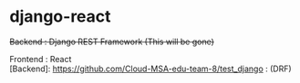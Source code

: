 # django-react

<del>Backend : Django REST Framework (This will be gone)</del>

Frontend : React<br>
[Backend]: https://github.com/Cloud-MSA-edu-team-8/test_django : (DRF) 
